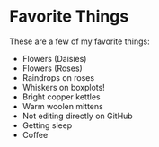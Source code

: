 # Favorite Things

These are a few of my favorite things:

- Flowers (Daisies)
- Flowers (Roses)
- Raindrops on roses
- Whiskers on boxplots!
- Bright copper kettles
- Warm woolen mittens
- Not editing directly on GitHub
- Getting sleep
- Coffee
